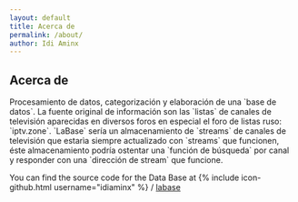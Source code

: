 ```yaml
---
layout: default
title: Acerca de
permalink: /about/
author: Idi Aminx
---
```

<div id="content">
<div class="box1">
<div class="title">
<h2>Acerca de</h2>
</div></div></div>
Procesamiento de datos, categorización y elaboración de una `base de datos`. La fuente original de información son las `listas` de canales de televisión aparecidas en diversos foros en especial el foro de listas ruso: `iptv.zone`. `LaBase` sería un almacenamiento de `streams` de canales de televisión que estarìa siempre actualizado con `streams` que funcionen, éste almacenamiento podría ostentar una `función de búsqueda` por canal y responder con una `dirección de stream` que funcione.

You can find the source code for the Data Base at
{% include icon-github.html username="idiaminx" %} /
[labase](https://github.com/idiaminx/labase)
